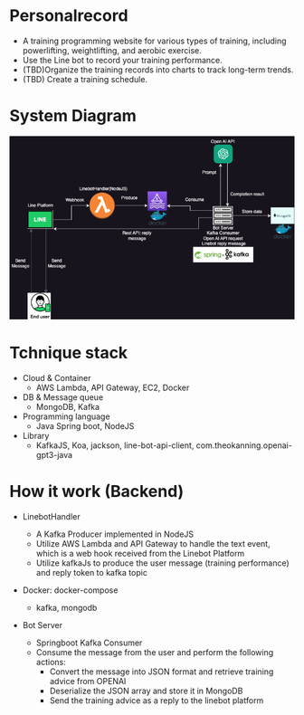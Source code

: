 # Personalrecord
 - A training programming website for various types of training, including powerlifting, weightlifting, and aerobic exercise. 
 - Use the Line bot to record your training performance.
 - (TBD)Organize the training records into charts to track long-term trends.
 - (TBD) Create a training schedule.

# System Diagram
![alt text](https://github.com/cancerpio/personalrecord/blob/main/Backend%E6%9E%B6%E6%A7%8B%E5%9C%96.drawio.png)
# Tchnique stack
 - Cloud & Container
   - AWS Lambda, API Gateway, EC2, Docker
 - DB & Message queue
   - MongoDB, Kafka
 - Programming language
   - Java Spring boot, NodeJS
 - Library
   - KafkaJS, Koa, jackson, line-bot-api-client, com.theokanning.openai-gpt3-java    

# How it work (Backend)
 - LinebotHandler
   - A Kafka Producer implemented in NodeJS 
   - Utilize AWS Lambda and API Gateway to handle the text event, which is a web hook received from the Linebot Platform 
   - Utilize kafkaJs to produce the user message (training performance) and reply token to kafka topic
    
 - Docker: docker-compose
   - kafka, mongodb
 - Bot Server
   - Springboot Kafka Consumer 
   - Consume the message from the user and perform the following actions: 
     - Convert the message into JSON format and retrieve training advice from OPENAI
     - Deserialize the JSON array and store it in MongoDB 
     - Send the training advice as a reply to the linebot platform


